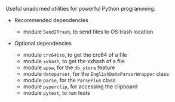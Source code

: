 
Useful unadorned utilities for powerful Python programming.

* Recommended dependencies
  * module `Send2Trash`, to send files to OS trash location

* Optional dependencies
  * module `crc64iso`, to get the crc64 of a file
  * module `xxhash`, to get the xxhash of a file
  * module `apsw`, for the `db_store` feature
  * module `dateparser`, for the `EnglishDateParserWrapper` class
  * module `parse`, for the `ParsePlus` class
  * module `pyperclip`, for accessing the clipboard
  * module `pytest`, to run tests


  
  